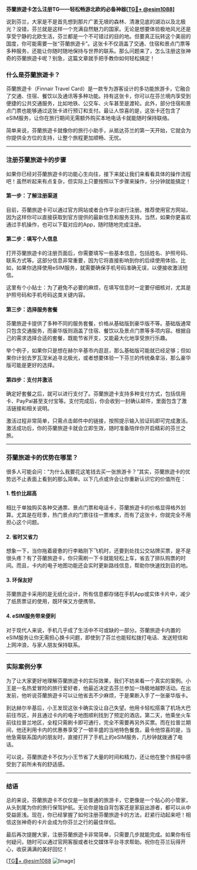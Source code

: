 **芬蘭旅遊卡怎么注册TG——轻松畅游北欧的必备神器[[TG💪+ @esim1088](https://t.me/s/esim1088)]**

说到芬兰，大家是不是首先想到那片广袤无垠的森林、清澈见底的湖泊以及北极光？没错，芬兰就是这样一个充满自然魅力的国家。无论是想要体验极地风光还是享受宁静的北欧生活，芬兰都是一个不可错过的目的地。但要真正玩转这个美丽的国度，你可能需要一张“芬蘭旅遊卡”。这张卡不仅涵盖了交通、住宿和景点门票等多种服务，还能让你随时随地保持与世界的联系。那么问题来了，怎么注册这张神奇的芬蘭旅遊卡呢？别急，这篇文章就手把手教你如何轻松搞定！

### 什么是芬蘭旅遊卡？

芬蘭旅遊卡（Finnair Travel Card）是一款专为游客设计的多功能旅游卡，它融合了交通、住宿、餐饮以及通讯等多种功能。持有这张卡，你可以在芬兰境内享受到便捷的公共交通服务，比如地铁、公交车、火车甚至是渡轮。此外，部分住宿和景点门票也能够通过这张卡进行预订和支付。最让人惊喜的是，这张卡还包含了eSIM服务，让你在旅行期间无需额外购买本地电话卡就能随时保持联络。

简单来说，芬蘭旅遊卡就像你的旅行小助手，从抵达芬兰的第一天开始，它就会为你提供全方位的支持，让整个旅程更加顺畅、无忧。

---

### 注册芬蘭旅遊卡的步骤

如果你已经对芬蘭旅遊卡的功能心生向往，接下来就让我们来看看具体的操作流程吧！虽然听起来有点复杂，但实际上只要按照以下步骤来操作，分分钟就能搞定！

#### 第一步：了解注册渠道

目前，芬蘭旅遊卡可以通过官方网站或者合作平台进行注册。推荐使用官方网站，因为这样你可以直接获取到官方提供的最新信息和服务支持。当然，如果你更喜欢通过手机操作，也可以下载对应的App，随时随地完成注册。

#### 第二步：填写个人信息

打开芬蘭旅遊卡的注册页面后，你需要填写一些基本信息，包括姓名、护照号码、联系方式等。这部分信息非常重要，因为它将直接影响到你的后续使用体验。比如，如果你选择使用eSIM服务，就需要确保手机号码准确无误，以便接收激活短信。

这里有个小贴士：为了避免不必要的麻烦，在填写信息时一定要仔细核对，尤其是护照号码和手机号码这类关键内容。

#### 第三步：选择服务套餐

芬蘭旅遊卡提供了多种不同的服务套餐，价格从基础版到豪华版不等。基础版通常只包含交通服务，而豪华版则涵盖了住宿、餐饮以及景点门票等多项内容。根据自己的需求选择合适的套餐，既能节省开支，又能最大化地享受旅行乐趣。

举个例子，如果你只是想在赫尔辛基市内逛逛，那么基础版可能就已经足够；但如果你计划去罗瓦涅米追寻北极光，或者想要体验一下芬兰的传统桑拿浴，那么豪华版可能是更好的选择。

#### 第四步：支付并激活

确定好套餐之后，就可以进行支付了。芬蘭旅遊卡支持多种支付方式，包括信用卡、PayPal甚至支付宝等。支付完成后，你会收到一封确认邮件，里面包含了激活链接和相关说明。

激活过程非常简单，只需点击邮件中的链接，按照提示输入验证码即可完成激活。激活成功后，你的芬蘭旅遊卡就会立即生效，随时准备陪伴你开启精彩的芬兰之旅。

---

### 芬蘭旅遊卡的优势在哪里？

很多人可能会问：“为什么我要花这笔钱去买一张旅游卡？”其实，芬蘭旅遊卡的优势远不止表面上看到的那么简单。以下几点或许会让你重新认识它的价值所在：

#### 1. **性价比超高**
相比于单独购买各种交通票、景点门票和电话卡，芬蘭旅遊卡的价格显得格外划算。尤其是在旺季，热门景点的门票往往一票难求，而有了这张卡，你就完全不用担心这个问题。

#### 2. **省时又省力**
想象一下，当你拖着疲惫的行李箱刚下飞机时，还要到处找公交站牌买票，是不是很头疼？有了芬蘭旅遊卡，你只需刷一下卡就能轻松上车，省去了排队购票的时间。而且，卡内的电子地图功能还会实时更新路线信息，帮助你快速找到目的地。

#### 3. **环保友好**
芬蘭旅遊卡采用的是无纸化设计，所有信息都存储在手机App或实体卡片中，减少了纸质票证的使用，既环保又方便携带。

#### 4. **eSIM服务带来便利**
对于现代人来说，手机几乎成了生活中不可或缺的一部分。芬蘭旅遊卡内置的eSIM服务让你无需担心换卡问题，即使到了芬兰也能轻松拨打电话、发送短信和上网冲浪，与家人朋友保持联系。

---

### 实际案例分享

为了让大家更好地理解芬蘭旅遊卡的实际效果，我们不妨来看一个真实的案例。小王是一名热爱冒险的旅行爱好者，他最近决定去芬兰参加一场极地越野活动。在出发前，他听说芬蘭旅遊卡可以让他省去不少麻烦，于是果断入手了一张豪华版卡。

到达赫尔辛基后，小王发现这张卡确实没让自己失望。他用卡轻松搭乘了机场大巴前往市区，并且通过卡内的电子地图顺利找到了预定的酒店。第二天，他乘坐火车前往拉普兰地区，全程只需刷卡即可通行，完全不需要再另外买票。而在拉普兰期间，他还利用卡内的优惠券享受了一顿丰盛的当地特色餐食。最令他惊喜的是，当他急需联系国内的朋友时，直接打开了手机上的eSIM服务，几秒钟就拨通了电话。

可以说，芬蘭旅遊卡不仅为小王节省了大量的时间和精力，还让他在整个旅程中感受到了前所未有的舒适感。

---

### 结语

总的来说，芬蘭旅遊卡不仅仅是一张普通的旅游卡，它更像是一个贴心的小管家，从头到尾为你的旅行保驾护航。无论你是独自背包客还是家庭出游者，都可以从中受益匪浅。现在，你已经掌握了如何注册芬蘭旅遊卡的方法，赶紧行动起来吧！相信这张神奇的卡片会成为你芬兰之行的最佳伴侣。

最后再次提醒大家，注册芬蘭旅遊卡非常简单，只需要几步就能完成。如果你有任何疑问，随时可以通过官网客服或者社交媒体平台寻求帮助。祝你在芬兰玩得开心，收获满满的美好回忆！

[[TG💪+ @esim1088](https://t.me/s/esim1088) ![Image](https://i.postimg.cc/4NQfJmqS/Snipaste-2025-05-13-00-14-12.png)]